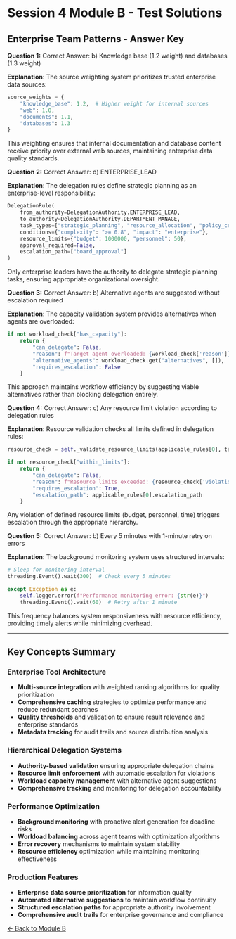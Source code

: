 # Session 4 Module B - Test Solutions

## Enterprise Team Patterns - Answer Key

**Question 1:** Correct Answer: b) Knowledge base (1.2 weight) and databases (1.3 weight)  

**Explanation**: The source weighting system prioritizes trusted enterprise data sources:
```python
source_weights = {
    "knowledge_base": 1.2,  # Higher weight for internal sources
    "web": 1.0,
    "documents": 1.1,
    "databases": 1.3
}
```

This weighting ensures that internal documentation and database content receive priority over external web sources, maintaining enterprise data quality standards.

**Question 2:** Correct Answer: d) ENTERPRISE_LEAD  

**Explanation**: The delegation rules define strategic planning as an enterprise-level responsibility:
```python
DelegationRule(
    from_authority=DelegationAuthority.ENTERPRISE_LEAD,
    to_authority=DelegationAuthority.DEPARTMENT_MANAGE,
    task_types=["strategic_planning", "resource_allocation", "policy_creation"],
    conditions={"complexity": ">= 0.8", "impact": "enterprise"},
    resource_limits={"budget": 1000000, "personnel": 50},
    approval_required=False,
    escalation_path=["board_approval"]
)
```

Only enterprise leaders have the authority to delegate strategic planning tasks, ensuring appropriate organizational oversight.

**Question 3:** Correct Answer: b) Alternative agents are suggested without escalation required  

**Explanation**: The capacity validation system provides alternatives when agents are overloaded:
```python
if not workload_check["has_capacity"]:
    return {
        "can_delegate": False,
        "reason": f"Target agent overloaded: {workload_check['reason']}",
        "alternative_agents": workload_check.get("alternatives", []),
        "requires_escalation": False
    }
```

This approach maintains workflow efficiency by suggesting viable alternatives rather than blocking delegation entirely.

**Question 4:** Correct Answer: c) Any resource limit violation according to delegation rules  

**Explanation**: Resource validation checks all limits defined in delegation rules:
```python
resource_check = self._validate_resource_limits(applicable_rules[0], task_context)

if not resource_check["within_limits"]:
    return {
        "can_delegate": False,
        "reason": f"Resource limits exceeded: {resource_check['violations']}",
        "requires_escalation": True,
        "escalation_path": applicable_rules[0].escalation_path
    }
```

Any violation of defined resource limits (budget, personnel, time) triggers escalation through the appropriate hierarchy.

**Question 5:** Correct Answer: b) Every 5 minutes with 1-minute retry on errors  

**Explanation**: The background monitoring system uses structured intervals:
```python
# Sleep for monitoring interval
threading.Event().wait(300)  # Check every 5 minutes

except Exception as e:
    self.logger.error(f"Performance monitoring error: {str(e)}")
    threading.Event().wait(60)  # Retry after 1 minute
```

This frequency balances system responsiveness with resource efficiency, providing timely alerts while minimizing overhead.

---

## Key Concepts Summary

### Enterprise Tool Architecture
- **Multi-source integration** with weighted ranking algorithms for quality prioritization
- **Comprehensive caching** strategies to optimize performance and reduce redundant searches
- **Quality thresholds** and validation to ensure result relevance and enterprise standards
- **Metadata tracking** for audit trails and source distribution analysis

### Hierarchical Delegation Systems
- **Authority-based validation** ensuring appropriate delegation chains
- **Resource limit enforcement** with automatic escalation for violations
- **Workload capacity management** with alternative agent suggestions
- **Comprehensive tracking** and monitoring for delegation accountability

### Performance Optimization
- **Background monitoring** with proactive alert generation for deadline risks
- **Workload balancing** across agent teams with optimization algorithms
- **Error recovery** mechanisms to maintain system stability
- **Resource efficiency** optimization while maintaining monitoring effectiveness

### Production Features
- **Enterprise data source prioritization** for information quality
- **Automated alternative suggestions** to maintain workflow continuity
- **Structured escalation paths** for appropriate authority involvement
- **Comprehensive audit trails** for enterprise governance and compliance

[← Back to Module B](Session4_ModuleB_Enterprise_Team_Patterns.md)